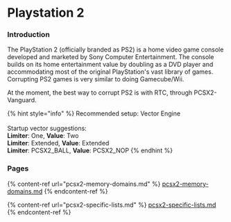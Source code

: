 # Playstation 2

### Introduction

The PlayStation 2 (officially branded as PS2) is a home video game console developed and marketed by Sony Computer Entertainment. The console builds on its home entertainment value by doubling as a DVD player and accommodating most of the original PlayStation's vast library of games. Corrupting PS2 games is very similar to doing Gamecube/Wii.

At the moment, the best way to corrupt PS2 is with RTC, through PCSX2-Vanguard.&#x20;

{% hint style="info" %}
Recommended setup: Vector Engine \
\
Startup vector suggestions:\
**Limiter**: One, **Value**: Two\
**Limiter**: Extended, **Value**: Extended\
**Limiter**: PCSX2\_BALL, **Value**: PCSX2\_NOP
{% endhint %}

### Pages

{% content-ref url="pcsx2-memory-domains.md" %}
[pcsx2-memory-domains.md](pcsx2-memory-domains.md)
{% endcontent-ref %}

{% content-ref url="pcsx2-specific-lists.md" %}
[pcsx2-specific-lists.md](pcsx2-specific-lists.md)
{% endcontent-ref %}

